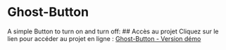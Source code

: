 # Ghost-Button
A simple Button to turn on and turn off: ## Accès au projet  Cliquez sur le lien pour accéder au projet en ligne :   [Ghost-Button - Version démo](https://ineterrense-vactatkanet.github.io/Ghost-Button/)
